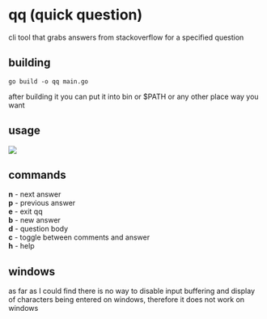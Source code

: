 # qq (quick question)
cli tool that grabs answers from stackoverflow for a specified question
## building
    go build -o qq main.go
after building it you can put it into bin or $PATH or any other place way you want

## usage
<img src='https://s7.gifyu.com/images/qq43abdb7067f01290.gif'></img>

## commands
**n** - next answer <br/>
**p** - previous answer <br/>
**e** - exit qq <br/>
**b** - new answer <br/>
**d** - question body <br/>
**c** - toggle between comments and answer <br />
**h** - help <br/>

## windows
as far as I could find there is no way to disable input buffering and display of characters being entered on windows, therefore it does not work on windows